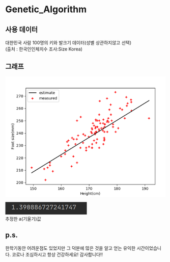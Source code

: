 # Genetic_Algorithm
## 사용 데이터
대한민국 사람 100명의 키와 발크기 데이터(성별 상관하지않고 선택)
<br> (출처 : 한국인인체치수 조사:Size Korea)

## 그래프
![](https://github.com/KIMHONGJUN2/Genetic_Algorithm/blob/master/src/Genetic_graph.png?raw=true)

![](https://github.com/KIMHONGJUN2/Genetic_Algorithm/blob/master/src/estimate_a.png?raw=true)
<br> 추정한 a(기울기)값
## p.s.
한학기동안 어려운점도 있었지만 그 덕분에 많은 것을 알고 얻는 유익한 시간이었습니다. 코로나 조심하시고 항상 건강하세요! 감사합니다!!

